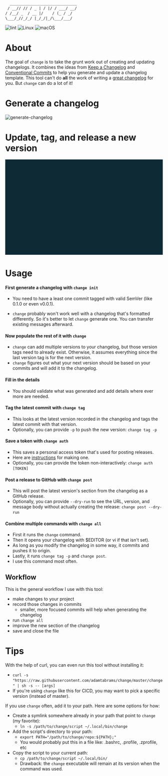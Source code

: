 
```
  ______________________________
 / __// // / _ | / |/ / ___/ __/
/ /__/ _  / __ |/    / (_ / _/
\___/_//_/_/ |_/_/|_/\___/___/
```


![lint](https://github.com/adamtabrams/change/workflows/lint/badge.svg)
![Linux](https://github.com/adamtabrams/change/workflows/linux/badge.svg)
![macOS](https://github.com/adamtabrams/change/workflows/macOS/badge.svg)


# About

The goal of `change` is to take the grunt work out of creating and updating changelogs.
It combines the ideas from [Keep a Changelog](https://keepachangelog.com/en/1.0.0/)
and [Conventional Commits](https://www.conventionalcommits.org/en/v1.0.0/)
to help you generate and update a changelog template.
This tool can't do **all** the work of writing a
[great changelog](https://keepachangelog.com/en/1.0.0/#bad-practices) for you.
But `change` can do a lot of it!


# Generate a changelog
![generate-changelog](./change-init-demo.gif)


# Update, tag, and release a new version
![change-all](./change-all-demo.gif)


# Usage

#### First generate a changelog with `change init`
* You need to have a least one commit tagged with valid SemVer (like 0.1.0 or even v0.0.1).

* `change` probably won't work well with a changelog that's formatted differently.
So it's better to let `change` generate one. You can transfer existing messages afterward.

#### Now populate the rest of it with `change`
* `change` can add multiple versions to your changelog, but those version tags need to already exist.
Otherwise, it assumes everything since the last version tag is for the next version.
* `change` figures out what your next version should be based on your commits and will add it to the changelog.

#### Fill in the details
* You should validate what was generated and add details where ever more are needed.

#### Tag the latest commit with `change tag`
* This looks at the latest version recorded in the changelog and tags the latest commit with that version.
* Optionally, you can provide `-p` to push the new version: `change tag -p`

#### Save a token with `change auth`
* This saves a personal access token that's used for posting releases.
* Here are [instructions](https://help.github.com/en/github/authenticating-to-github/creating-a-personal-access-token-for-the-command-line#creating-a-token) for making one.
* Optionally, you can provide the token non-interactively: `change auth [TOKEN]`

#### Post a release to GitHub with `change post`
* This will post the latest version's section from the changelog as a GitHub release.
* Optionally, you can provide `--dry-run` to see the URL, version, and message body without
actually creating the release: `change post --dry-run`

#### Combine multiple commands with `change all`
* First it runs the `change` command.
* Then it opens your changelog with $EDITOR (or vi if that isn't set).
* As long as you modify the changelog in some way, it commits and pushes it to origin.
* Lastly, it runs `change tag -p` and `change post`.
* I use this command most often.


## Workflow

This is the general workflow I use with this tool:
* make changes to your project
* record those changes in commits
    * smaller, more focused commits will help when generating the changelog
* run `change all`
* improve the new section of the changelog
* save and close the file


# Tips

With the help of curl, you can even run this tool without installing it:
* `curl -s "https://raw.githubusercontent.com/adamtabrams/change/master/change" | sh -s -- [args]`
* If you're using `change` like this for CICD, you may want to pick a specific version (instead of master).

If you use `change` often, add it to your path. Here are some options for how:
* Create a symlink somewhere already in your path that point to `change` (my favorite):
    * `ln -s /path/to/change/script ~/.local/bin/change`
* Add the script's directory to your path:
    * `export PATH="/path/to/change/repo:${PATH};"`
    * You would probably put this in a file like: .bashrc, .profile, .zprofile, etc
* Copy the script to your current path:
    * `cp /path/to/change/script ~/.local/bin/`
    * Drawback: the `change` executable will remain at its version when the command was used.
